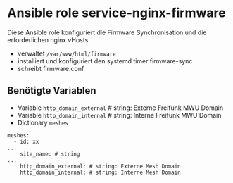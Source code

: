 # Ansible role service-nginx-firmware

Diese Ansible role konfiguriert die Firmware Synchronisation und die erforderlichen nginx vHosts.

- verwaltet `/var/www/html/firmware`
- installiert und konfiguriert den systemd timer firmware-sync
- schreibt firmware.conf

## Benötigte Variablen

- Variable `http_domain_external` # string: Externe Freifunk MWU Domain
- Variable `http_domain_internal` # string: Interne Freifunk MWU Domain
- Dictionary `meshes`

```
meshes:
  - id: xx
...
    site_name: # string
...
    http_domain_external: # string: Externe Mesh Domain
    http_domain_internal: # string: Interne Mesh Domain
```
